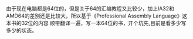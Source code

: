 由于现在电脑都是64位的，但是关于64的汇编教程又比较少，加上IA32和AMD64的差别还是比较大，所以基于《Professional Assembly Language》这本书的32位的内容
顺带翻译一遍，写一本64位的书，开个坑先,目前是看多少写多少的状态。
